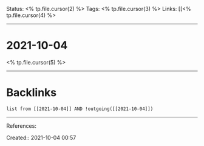 
Status: <% tp.file.cursor(2) %>
Tags: <% tp.file.cursor(3) %>
Links: [[<% tp.file.cursor(4) %>
___
# 2021-10-04
<% tp.file.cursor(5) %>
___
# Backlinks
```dataview
list from [[2021-10-04]] AND !outgoing([[2021-10-04]])
```
___
References:

Created:: 2021-10-04 00:57
